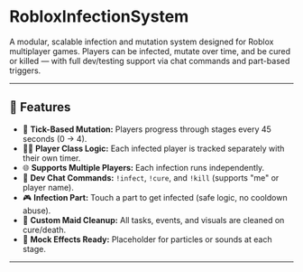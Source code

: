 # RobloxInfectionSystem


A modular, scalable infection and mutation system designed for Roblox multiplayer games. Players can be infected, mutate over time, and be cured or killed — with full dev/testing support via chat commands and part-based triggers.

---

## 📁 Features

- 🔄 **Tick-Based Mutation:** Players progress through stages every 45 seconds (0 → 4).
- 🧍‍♂️ **Player Class Logic:** Each infected player is tracked separately with their own timer.
- 🌐 **Supports Multiple Players:** Each infection runs independently.
- 💬 **Dev Chat Commands:** `!infect`, `!cure`, and `!kill` (supports "me" or player name).
- 🎮 **Infection Part:** Touch a part to get infected (safe logic, no cooldown abuse).
- 🧹 **Custom Maid Cleanup:** All tasks, events, and visuals are cleaned on cure/death.
- 🧪 **Mock Effects Ready:** Placeholder for particles or sounds at each stage.

---
